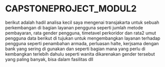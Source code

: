 # CAPSTONEPROJECT_MODUL2
berikut adalah hadil analisa kecil saya mengenai transjakarta untuk sebuah perkembangan di bagian layanan pengguna
seperti jumlah metode pembayaran, rata gender pengguna, timetavel perkoridor dan rata2 umut pengguna
data berikut di tujukan untuk mengembangkan layanan terhadap pengguna seperti penambahan armada, perluasan halte, kerjsama dengan bank yang sering di gunakan
dan seperti bagian mana yang perlu di kembangkan terlebih dahulu seperti wanita dikarenakan gender tersebut yang paling banyak, bisa dalam fasilitas dll
